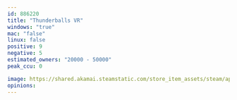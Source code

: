 ```yaml
---
id: 886220
title: "Thunderballs VR"
windows: "true"
mac: "false"
linux: false
positive: 9
negative: 5
estimated_owners: "20000 - 50000"
peak_ccu: 0

image: https://shared.akamai.steamstatic.com/store_item_assets/steam/apps/886220/header.jpg?t=1604962754
opinions:
---
```

